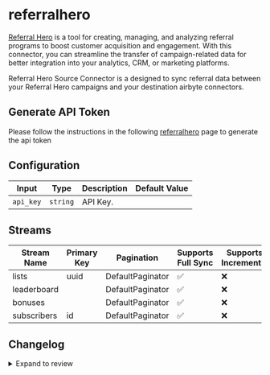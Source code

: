 # referralhero
[Referral Hero](https://referralhero.com) is a tool for creating, managing, and analyzing referral programs to boost customer acquisition and engagement.
With this connector, you can streamline the transfer of campaign-related data for better integration into your analytics, CRM, or marketing platforms.

Referral Hero Source Connector is a designed to sync referral data between your Referral Hero campaigns and your destination airbyte connectors.


## Generate API Token
Please follow the instructions in the following [referralhero](https://support.referralhero.com/integrate/rest-api) page to generate the api token


## Configuration

| Input | Type | Description | Default Value |
|-------|------|-------------|---------------|
| `api_key` | `string` | API Key.  |  |

## Streams
| Stream Name | Primary Key | Pagination | Supports Full Sync | Supports Incremental |
|-------------|-------------|------------|---------------------|----------------------|
| lists | uuid | DefaultPaginator | ✅ |  ❌  |
| leaderboard |  | DefaultPaginator | ✅ |  ❌  |
| bonuses |  | DefaultPaginator | ✅ |  ❌  |
| subscribers | id | DefaultPaginator | ✅ |  ❌  |

## Changelog

<details>
  <summary>Expand to review</summary>

| Version          | Date              | Pull Request | Subject        |
|------------------|-------------------|--------------|----------------|
| 0.0.27 | 2025-10-21 | [68363](https://github.com/airbytehq/airbyte/pull/68363) | Update dependencies |
| 0.0.26 | 2025-10-14 | [67897](https://github.com/airbytehq/airbyte/pull/67897) | Update dependencies |
| 0.0.25 | 2025-10-07 | [67540](https://github.com/airbytehq/airbyte/pull/67540) | Update dependencies |
| 0.0.24 | 2025-09-30 | [66433](https://github.com/airbytehq/airbyte/pull/66433) | Update dependencies |
| 0.0.23 | 2025-09-09 | [65669](https://github.com/airbytehq/airbyte/pull/65669) | Update dependencies |
| 0.0.22 | 2025-08-24 | [65505](https://github.com/airbytehq/airbyte/pull/65505) | Update dependencies |
| 0.0.21 | 2025-08-16 | [65005](https://github.com/airbytehq/airbyte/pull/65005) | Update dependencies |
| 0.0.20 | 2025-08-02 | [64443](https://github.com/airbytehq/airbyte/pull/64443) | Update dependencies |
| 0.0.19 | 2025-07-26 | [63995](https://github.com/airbytehq/airbyte/pull/63995) | Update dependencies |
| 0.0.18 | 2025-07-20 | [63659](https://github.com/airbytehq/airbyte/pull/63659) | Update dependencies |
| 0.0.17 | 2025-07-05 | [62698](https://github.com/airbytehq/airbyte/pull/62698) | Update dependencies |
| 0.0.16 | 2025-06-28 | [62274](https://github.com/airbytehq/airbyte/pull/62274) | Update dependencies |
| 0.0.15 | 2025-06-21 | [61799](https://github.com/airbytehq/airbyte/pull/61799) | Update dependencies |
| 0.0.14 | 2025-06-14 | [61315](https://github.com/airbytehq/airbyte/pull/61315) | Update dependencies |
| 0.0.13 | 2025-05-24 | [60536](https://github.com/airbytehq/airbyte/pull/60536) | Update dependencies |
| 0.0.12 | 2025-05-10 | [60054](https://github.com/airbytehq/airbyte/pull/60054) | Update dependencies |
| 0.0.11 | 2025-05-03 | [59454](https://github.com/airbytehq/airbyte/pull/59454) | Update dependencies |
| 0.0.10 | 2025-04-27 | [59041](https://github.com/airbytehq/airbyte/pull/59041) | Update dependencies |
| 0.0.9 | 2025-04-19 | [58457](https://github.com/airbytehq/airbyte/pull/58457) | Update dependencies |
| 0.0.8 | 2025-04-12 | [57954](https://github.com/airbytehq/airbyte/pull/57954) | Update dependencies |
| 0.0.7 | 2025-04-05 | [57365](https://github.com/airbytehq/airbyte/pull/57365) | Update dependencies |
| 0.0.6 | 2025-03-29 | [56724](https://github.com/airbytehq/airbyte/pull/56724) | Update dependencies |
| 0.0.5 | 2025-03-22 | [56184](https://github.com/airbytehq/airbyte/pull/56184) | Update dependencies |
| 0.0.4 | 2025-03-08 | [55070](https://github.com/airbytehq/airbyte/pull/55070) | Update dependencies |
| 0.0.3 | 2025-02-23 | [54597](https://github.com/airbytehq/airbyte/pull/54597) | Update dependencies |
| 0.0.2 | 2025-02-15 | [47509](https://github.com/airbytehq/airbyte/pull/47509) | Update dependencies |
| 0.0.1 | 2024-10-07 | | Initial release by [@bala-ceg](https://github.com/bala-ceg) via Connector Builder |

</details>
